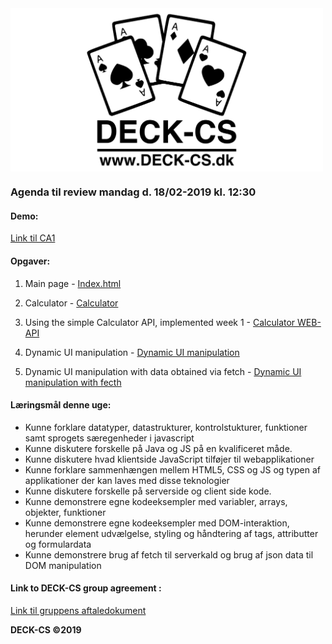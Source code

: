 <img src="Banner-top-DCS.png" width="500" align="center"/>  

### Agenda til review mandag d. 18/02-2019 kl. 12:30 ###

#### Demo: ####

[Link til CA1](https://testprogram.dk/CA1/) 

#### Opgaver: ####

1. Main page - [Index.html](https://testprogram.dk/CA1/)

2. Calculator - [Calculator](https://testprogram.dk/CA1/calculate.html) 

3.  Using the simple Calculator API, implemented week 1 - [Calculator WEB-API](https://testprogram.dk/CA1/) 

4. Dynamic UI manipulation - [Dynamic UI manipulation](https://testprogram.dk/CA1/DynamicUIMan.html) 

5. Dynamic UI manipulation with data obtained via fetch - [Dynamic UI manipulation with fecth](https://testprogram.dk/CA1/DynamicUIManWithFetch.html) 

#### Læringsmål denne uge: ####

- Kunne forklare datatyper, datastrukturer, kontrolstukturer, funktioner samt sprogets særegenheder i javascript
- Kunne diskutere forskelle på Java og JS på en kvalificeret måde.
- Kunne diskutere hvad klientside JavaScript tilføjer til webapplikationer
- Kunne forklare sammenhængen mellem HTML5, CSS og JS og typen af applikationer der kan laves med disse teknologier
- Kunne diskutere forskelle på serverside og client side kode.
- Kunne demonstrere egne kodeeksempler med variabler, arrays, objekter, funktioner
- Kunne demonstrere egne kodeeksempler med DOM-interaktion, herunder element udvælgelse, styling og håndtering af tags, attributter og formulardata
- Kunne demonstrere brug af fetch til serverkald og brug af json data til DOM manipulation

#### Link to DECK-CS group agreement :
[Link til gruppens aftaledokument](https://docs.google.com/document/d/1uSLKk3kQAV3UQ0Y1XKtVFQ_YJ_gXrON00-IDqS8o5s4/edit?usp=sharing) 

**DECK-CS ©2019**
